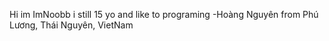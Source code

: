 Hi im ImNoobb
i still 15 yo and like to programing
-Hoàng Nguyên from Phú Lương, Thái Nguyên, VietNam
